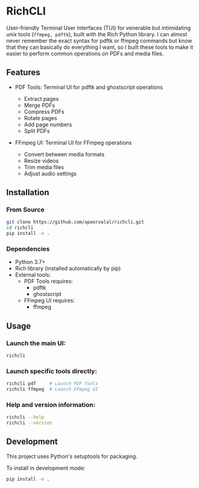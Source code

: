 # RichCLI

User-friendly Terminal User Interfaces (TUI) for venerable but intimidating unix tools (`ffmpeg, pdftk`), built with the Rich Python library. I can almost never remember the exact syntax for pdftk or ffmpeg commands but know that they can basically do everything I want, so I built these tools to make it easier to perform common operations on PDFs and media files.

## Features

- PDF Tools: Terminal UI for pdftk and ghostscript operations
  - Extract pages
  - Merge PDFs
  - Compress PDFs
  - Rotate pages
  - Add page numbers
  - Split PDFs

- FFmpeg UI: Terminal UI for FFmpeg operations
  - Convert between media formats
  - Resize videos
  - Trim media files
  - Adjust audio settings

## Installation

### From Source

```bash
git clone https://github.com/apoorvalal/richcli.git
cd richcli
pip install -e .
```

### Dependencies

- Python 3.7+
- Rich library (installed automatically by pip)
- External tools:
  - PDF Tools requires:
    - pdftk
    - ghostscript
  - FFmpeg UI requires:
    - ffmpeg

## Usage

### Launch the main UI:

```bash
richcli
```

### Launch specific tools directly:

```bash
richcli pdf     # Launch PDF Tools
richcli ffmpeg  # Launch FFmpeg UI
```

### Help and version information:

```bash
richcli --help
richcli --version
```

## Development

This project uses Python's setuptools for packaging.

To install in development mode:

```bash
pip install -e .
```
